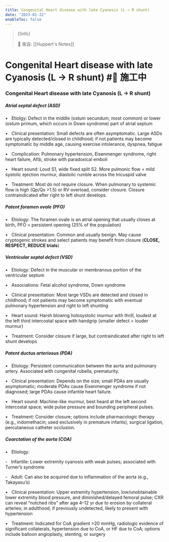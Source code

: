 ```yaml
---
title: Congenital Heart disease with late Cyanosis (L → R shunt)
date: "2023-01-22"
enableToc: false
---
```


> [!info]
>
> 🌱 來自: [[Huppert's Notes]]

# Congenital Heart disease with late Cyanosis (L → R shunt) #🚧 施工中

### Congenital Heart disease with late Cyanosis (L → R shunt)

##### Atrial septal defect (ASD)

•   Etiolgy: Defect in the middle (ostum secundum, most common) or lower (ostum primum, which occurs in Down syndrome) part of atrial septum

•   Clinical presentation: Small defects are often asymptomatic. Large ASDs are typically detected/closed in childhood; if not patients may become symptomatic by middle age, causing exercise intolerance, dyspnea, fatigue

•   Complication: Pulmonary hypertension, Eisenmenger syndrome, right heart failure, Afib, stroke with paradoxical emboli

•   Heart sound: Loud S1, wide fixed split S2. More pulmonic flow = mild systolic ejection murmur, diastolic rumble across the tricuspid valve

•   Treatment: Most do not require closure. When pulmonary to systemic flow is high (Qp/Qs >1.5) or RV overload, consider closure. Closure contraindicated after right to left shunt develops.

##### Patent foramen ovale (PFO)

•   Etiology: The foramen ovale is an atrial opening that usually closes at birth, PFO = persistent opening (25% of the population)

•   Clinical presentation: Common and usually benign. May cause cryptogenic strokes and select patients may benefit from closure (**CLOSE, RESPECT, REDUCE trials**)

##### Ventricular septal defect (VSD)

•   Etiology: Defect in the muscular or membranous portion of the ventricular septum

•   Associations: Fetal alcohol syndrome, Down syndrome

•   Clinical presentation: Most large VSDs are detected and closed in childhood; if not patients may become symptomatic with eventual pulmonary hypertension and right to left shunting

•   Heart sound: Harsh blowing holosystolic murmur with thrill, loudest at the left third intercostal space with handgrip (smaller defect = louder murmur)

•   Treatment: Consider closure if large, but contraindicated after right to left shunt develops

##### Patent ductus arteriosus (PDA)

•   Etiology: Persistent communication between the aorta and pulmonary artery. Associated with congenital rubella, prematurity.

•   Clinical presentation: Depends on the size; small PDAs are usually asymptomatic; moderate PDAs cause Eisenmenger syndrome if not diagnosed; large PDAs cause infantile heart failure.

•   Heart sound: Machine-like murmur, best heard at the left second intercostal space; wide pulse pressure and bounding peripheral pulses.

•   Treatment: Consider closure; options include pharmacologic therapy (e.g., indomethacin; used exclusively in premature infants), surgical ligation, percutaneous catheter occlusion.

##### Coarctation of the aorta (COA)

•   Etiology:

-   Infantile: Lower extremity cyanosis with weak pulses; associated with Turner’s syndrome

-   Adult: Can also be acquired due to inflammation of the aorta (e.g., Takayasu’s)

•   Clinical presentation: Upper extremity hypertension, low/unobtainable lower extremity blood pressure, and diminished/delayed femoral pulse; CXR can reveal “notched ribs” after age 4–12 yr due to erosion by collateral arteries; in adulthood, if previously undetected, likely to present with hypertension

•   Treatment: Indicated for CoA gradient >20 mmHg, radiologic evidence of significant collaterals, hypertension due to CoA, or HF due to CoA; options include balloon angioplasty, stenting, or surgery


